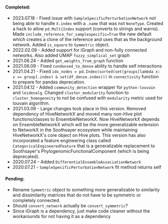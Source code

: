 

#### Completed:
* 2023.07.18 - Fixed issue with `SampleSpecificPerturbationNetwork` not being able to handle `X.index` with a `.name` that was not `NoneType`.  Created a hack to allow `pd.MultiIndex` support (converts to strings and warns). Made `include_reference_for_samplespecific=True` the new default which creates a clone of the reference and uses that as the background network.  Added `is_square` to `Symmetric` object.
* 2022.02.09 - Added support for iGraph and non-fully connected networks. Also added UMAP `fuzzy_simplical_set` graph
* 2021.06.24 - Added `get_weights_from_graph` function
* 2021.06.09 - Fixed `condensed_to_dense` ability to handle self interactions
* 2021.04.21 - Fixed `idx_nodes = pd.Index(sorted(set(groups[lambda x: x == group].index) & set(df_dense.index)))` in `connectivity` function to prepare for pandas deprecation.
* 2021.04.12 - Added `community_detection` wrapper for `python-louvain` and `leidenalg`.  Changed `cluster_modularity` function to `cluster_homogeneity` to not be confused with `modularity` metric used for louvain algorithm.
* 2021.03.09 - Large changes took place in this version.  Removed dependency of HiveNetworkX and moved many non-Hive plot functions/classes to EnsembleNetworkX.  Now HiveNetworkX depends on EnsembleNetworkX which will be the more generalizable extension to NetworkX in the Soothsayer ecosystem while maintaining HiveNetworkX's core object on Hive plots. This version has also incorporated a feature engineering class called `CategoricalEngineeredFeature` that is a generalizable replacement to Soothsayer's PhylogenomicFunctionalComponent (which is being deprecated).
* 2020.07.24 - Added `DifferentialEnsembleAssociationNetwork`
* 2020.07.21 - `SampleSpecificPerturbationNetwork` fit method returns self


#### Pending:  
* Rename `Symmetric` object to something more generalizable to similarity and dissimilarity matrices that do not have to be symmetric or completely connected.
* Should `convert_network` actually be `convert_symmetric`? 
* Since iGraph is a dependency, just make code cleaner without the workarounds for not having it as a dependency